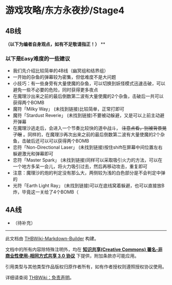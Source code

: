 # 游戏攻略/东方永夜抄/Stage4

<!-- source html: G:\repos\THBWiki-Markdown-Builder\THBWikiMarkdown\Temp\main\9\9e\ns0%3A%E6%B8%B8%E6%88%8F%E6%94%BB%E7%95%A5%2F%E4%B8%9C%E6%96%B9%E6%B0%B8%E5%A4%9C%E6%8A%84%2FStage4.html -->



## 4B线
  
 **（以下为编者自身观点，如有不足敬请指正！）**  ** 
  

### 以下是Easy难度的一些建议
- 我们先介绍比较简单的4B线（幽冥组和结界组）
- 一开始的杂鱼的弹幕较为密集，但低难度不是大问题
- 小技巧：有一些身旁有大量使魔的杂鱼，可以切换到妖怪模式迅速击破，可以避免一些不必要的危险，同时获得更多夜点
- 在魔理沙出来之前的最后倒数第二波有大量使魔的2个杂鱼，击破后一共可以获得两个BOMB
- 魔符「Milky Way」 (未找到链接)比较简单，正常打即可
- 魔符「Stardust Reverie」 (未找到链接)不要被动躲避，又是可以上前主动避开弹幕
- 在魔理沙逃走后，会进入一个节奏比较快的道中战斗， ~~注意点看，别被背景晃了眼~~ 。同样的，在魔理沙再次出来之前的最后倒数第二波有大量使魔的2个杂鱼，击破后还可以可以获得两个BOMB
- 恋符「Non-Directional Laser」 (未找到链接)按住shift在屏幕中间位置左右躲避激光和弹幕即可
- 恋符「Master Spark」 (未找到链接)同样可以采取吸引火力的方法，可以在一个地方多呆一会儿，将火力吸引过去，然后再移动攻击，重复即可
- 注意：魔理沙的炮的判定没有那么大，两侧较为浅的白色部分是不会判定中弹的
- 光符「Earth Light Ray」 (未找到链接)可以在底线窝着躲避，也可以直接放B炸，毕竟这一关给了4个BOMB（

## 4A线
- （待补充）





---

此文档由 [THBWiki-Markdown-Builder](https://github.com/Delsin-Yu/THBWiki-Markdown-Builder) 构建。

文档中的所有内容除特殊注明外，均在 [**知识共享(Creative Commons) 署名-非商业性使用-相同方式共享 3.0 协议**](https://creativecommons.org/licenses/by-sa/3.0/deed.zh-hans) 下提供，附加条款亦可能应用。

引用类型与其他类型作品版权归原作者所有，如有作者授权则遵照授权协议使用。

详细请查阅 [THBWiki：免责声明](https://thbwiki.cc/THBWiki:%E5%85%8D%E8%B4%A3%E5%A3%B0%E6%98%8E)。

